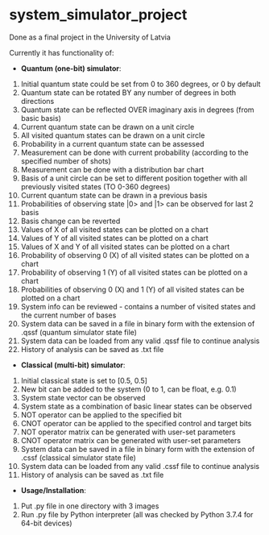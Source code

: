 # system_simulator_project

Done as a final project in the University of Latvia

Currently it has functionality of:

* __Quantum (one-bit) simulator__:
1. Initial quantum state could be set from 0 to 360 degrees, or 0 by default
2. Quantum state can be rotated BY any number of degrees in both directions
3. Quantum state can be reflected OVER imaginary axis in degrees (from basic basis)
4. Current quantum state can be drawn on a unit circle
5. All visited quantum states can be drawn on a unit circle
6. Probability in a current quantum state can be assessed
7. Measurement can be done with current probability (according to the specified number of shots)
8. Measurement can be done with a distribution bar chart
9. Basis of a unit circle can be set to different position together with all previously visited states (TO 0-360 degrees)
10. Current quantum state can be drawn in a previous basis
11. Probabilities of observing state |0> and |1> can be observed for last 2 basis
12. Basis change can be reverted
13. Values of X of all visited states can be plotted on a chart
14. Values of Y of all visited states can be plotted on a chart
15. Values of X and Y of all visited states can be plotted on a chart
16. Probability of observing 0 (X) of all visited states can be plotted on a chart
17. Probability of observing 1 (Y) of all visited states can be plotted on a chart
18. Probabilities of observing 0 (X) and 1 (Y) of all visited states can be plotted on a chart
19. System info can be reviewed - contains a number of visited states and the current number of bases
20. System data can be saved in a file in binary form with the extension of .qssf (quantum simulator state file)
21. System data can be loaded from any valid .qssf file to continue analysis
22. History of analysis can be saved as .txt file 

* __Classical (multi-bit) simulator__:
1. Initial classical state is set to [0.5, 0.5]
2. New bit can be added to the system (0 to 1, can be float, e.g. 0.1)
3. System state vector can be observed
4. System state as a combination of basic linear states can be observed
5. NOT operator can be applied to the specified bit
6. CNOT operator can be applied to the specified control and target bits
7. NOT operator matrix can be generated with user-set parameters
8. CNOT operator matrix can be generated with user-set parameters
9. System data can be saved in a file in binary form with the extension of .cssf (classical simulator state file)
10. System data can be loaded from any valid .cssf file to continue analysis
11. History of analysis can be saved as .txt file



* __Usage/Installation__:
1. Put .py file in one directory with 3 images
2. Run .py file by Python interpreter (all was checked by Python 3.7.4 for 64-bit devices)
